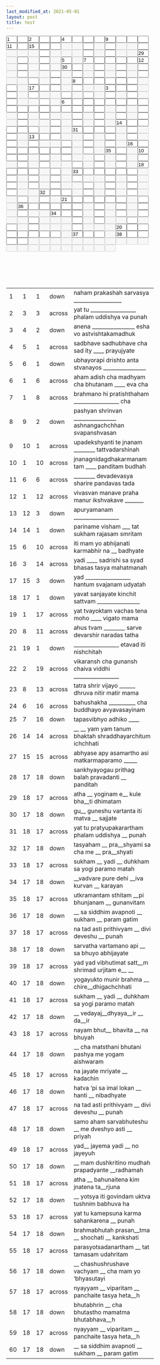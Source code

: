 ```yaml
---
last_modified_at: 2021-05-01
layout: post
title: test
---
```

<style>
* { 
    margin: 0;
    padding: 0;
    box-sizing: border-box;
}
input[type="text"] {
    width: 30px;
    margin-left: 0px;
    margin-right: 0px;
    margin-top: 0px;
    margin-bottom: 0px;
}    
</style>
<form action="/">
<Table>
<tr>
<input type="text" id=id1 name="fname" size="1" value="1" >
</tr>
<tr>

<input type="text" id=id2 name="fname" size="1"  >
<input type="text" id=id3 name="fname" size="1" value="2" >
<input type="text" id=id4 name="fname" size="1"  >
<input type="text" id=id5 name="fname" size="1"  >
<input type="text" id=id6 name="fname" size="1" value="4" >
<input type="text" id=id7 name="fname" size="1"  >
<input type="text" id=id8 name="fname" size="1"  >
<input type="text" id=id9 name="fname" size="1"  >
<input type="text" id=id10 name="fname" size="1" value="9" >
<input type="text" id=id11 name="fname" size="1"  >
<input type="text" id=id12 name="fname" size="1"  >
<input type="text" id=id13 name="fname" size="1"  >
<input type="text" id=id14 name="fname" size="1" value="11" >
<input type="text" id=id15 name="fname" size="1"  >
<input type="text" id=id16 name="fname" size="1" value="15" >
<input type="text" id=id17 name="fname" size="1"  >
<input type="text" id=id18 name="fname" size="1"  >
<input type="text" id=id19 name="fname" size="1" disabled size="1">
<input type="text" id=id20 name="fname" size="1" disabled size="1">
<input type="text" id=id21 name="fname" size="1"  >
<input type="text" id=id22 name="fname" size="1" disabled size="1">
<input type="text" id=id23 name="fname" size="1"  >
<input type="text" id=id24 name="fname" size="1" disabled size="1">
<input type="text" id=id25 name="fname" size="1" disabled size="1">
<input type="text" id=id26 name="fname" size="1"  >
<input type="text" id=id27 name="fname" size="1" disabled size="1">
<input type="text" id=id28 name="fname" size="1" disabled size="1">
<input type="text" id=id29 name="fname" size="1" disabled size="1">
<input type="text" id=id30 name="fname" size="1"  >
<input type="text" id=id31 name="fname" size="1" disabled size="1">
<input type="text" id=id32 name="fname" size="1" disabled size="1">
<input type="text" id=id33 name="fname" size="1" disabled size="1">
<input type="text" id=id34 name="fname" size="1"  >
<input type="text" id=id35 name="fname" size="1" disabled size="1">
<input type="text" id=id36 name="fname" size="1"  >
<input type="text" id=id37 name="fname" size="1" disabled size="1">
<input type="text" id=id38 name="fname" size="1" disabled size="1">
<input type="text" id=id39 name="fname" size="1" value="29" >
<input type="text" id=id40 name="fname" size="1" disabled size="1">
<input type="text" id=id41 name="fname" size="1"  >
<input type="text" id=id42 name="fname" size="1" disabled size="1">
<input type="text" id=id43 name="fname" size="1"  >
<input type="text" id=id44 name="fname" size="1" disabled size="1">
<input type="text" id=id45 name="fname" size="1" value="5" >
<input type="text" id=id46 name="fname" size="1" disabled size="1">
<input type="text" id=id47 name="fname" size="1" value="7" >
<input type="text" id=id48 name="fname" size="1"  >
<input type="text" id=id49 name="fname" size="1"  >
<input type="text" id=id50 name="fname" size="1"  >
<input type="text" id=id51 name="fname" size="1"  >
<input type="text" id=id52 name="fname" size="1" value="12" >
<input type="text" id=id53 name="fname" size="1" disabled size="1">
<input type="text" id=id54 name="fname" size="1"  >
<input type="text" id=id55 name="fname" size="1" disabled size="1">
<input type="text" id=id56 name="fname" size="1"  >
<input type="text" id=id57 name="fname" size="1" disabled size="1">
<input type="text" id=id58 name="fname" size="1" value="30" >
<input type="text" id=id59 name="fname" size="1"  >
<input type="text" id=id60 name="fname" size="1" disabled size="1">
<input type="text" id=id61 name="fname" size="1"  >
<input type="text" id=id62 name="fname" size="1" disabled size="1">
<input type="text" id=id63 name="fname" size="1"  >
<input type="text" id=id64 name="fname" size="1" disabled size="1">
<input type="text" id=id65 name="fname" size="1"  >
<input type="text" id=id66 name="fname" size="1" disabled size="1">
<input type="text" id=id67 name="fname" size="1"  >
<input type="text" id=id68 name="fname" size="1" disabled size="1">
<input type="text" id=id69 name="fname" size="1" disabled size="1">
<input type="text" id=id70 name="fname" size="1"  >
<input type="text" id=id71 name="fname" size="1" disabled size="1">
<input type="text" id=id72 name="fname" size="1"  >
<input type="text" id=id73 name="fname" size="1" disabled size="1">
<input type="text" id=id74 name="fname" size="1"  >
<input type="text" id=id75 name="fname" size="1" disabled size="1">
<input type="text" id=id76 name="fname" size="1"  >
<input type="text" id=id77 name="fname" size="1" disabled size="1">
<input type="text" id=id78 name="fname" size="1"  >
<input type="text" id=id79 name="fname" size="1" disabled size="1">
<input type="text" id=id80 name="fname" size="1" disabled size="1">
<input type="text" id=id81 name="fname" size="1"  >
<input type="text" id=id82 name="fname" size="1" disabled size="1">
<input type="text" id=id83 name="fname" size="1"  >
<input type="text" id=id84 name="fname" size="1" disabled size="1">
<input type="text" id=id85 name="fname" size="1" value="8" >
<input type="text" id=id86 name="fname" size="1"  >
<input type="text" id=id87 name="fname" size="1"  >
<input type="text" id=id88 name="fname" size="1"  >
<input type="text" id=id89 name="fname" size="1"  >
<input type="text" id=id90 name="fname" size="1"  >
<input type="text" id=id91 name="fname" size="1" disabled size="1">
<input type="text" id=id92 name="fname" size="1"  >
<input type="text" id=id93 name="fname" size="1" disabled size="1">
<input type="text" id=id94 name="fname" size="1" value="17" >
<input type="text" id=id95 name="fname" size="1"  >
<input type="text" id=id96 name="fname" size="1"  >
<input type="text" id=id97 name="fname" size="1" disabled size="1">
<input type="text" id=id98 name="fname" size="1"  >
<input type="text" id=id99 name="fname" size="1" disabled size="1">
<input type="text" id=id100 name="fname" size="1" disabled size="1">
<input type="text" id=id101 name="fname" size="1" value="3" >
<input type="text" id=id102 name="fname" size="1"  >
<input type="text" id=id103 name="fname" size="1"  >
<input type="text" id=id104 name="fname" size="1" disabled size="1">
<input type="text" id=id105 name="fname" size="1"  >
<input type="text" id=id106 name="fname" size="1" disabled size="1">
<input type="text" id=id107 name="fname" size="1"  >
<input type="text" id=id108 name="fname" size="1" disabled size="1">
<input type="text" id=id109 name="fname" size="1" disabled size="1">
<input type="text" id=id110 name="fname" size="1"  >
<input type="text" id=id111 name="fname" size="1" disabled size="1">
<input type="text" id=id112 name="fname" size="1"  >
<input type="text" id=id113 name="fname" size="1" disabled size="1">
<input type="text" id=id114 name="fname" size="1"  >
<input type="text" id=id115 name="fname" size="1" disabled size="1">
<input type="text" id=id116 name="fname" size="1"  >
<input type="text" id=id117 name="fname" size="1" disabled size="1">
<input type="text" id=id118 name="fname" size="1"  >
<input type="text" id=id119 name="fname" size="1" disabled size="1">
<input type="text" id=id120 name="fname" size="1" disabled size="1">
<input type="text" id=id121 name="fname" size="1"  >
<input type="text" id=id122 name="fname" size="1" disabled size="1">
<input type="text" id=id123 name="fname" size="1" value="6" >
<input type="text" id=id124 name="fname" size="1"  >
<input type="text" id=id125 name="fname" size="1"  >
<input type="text" id=id126 name="fname" size="1"  >
<input type="text" id=id127 name="fname" size="1"  >
<input type="text" id=id128 name="fname" size="1"  >
<input type="text" id=id129 name="fname" size="1"  >
<input type="text" id=id130 name="fname" size="1"  >
<input type="text" id=id131 name="fname" size="1"  >
<input type="text" id=id132 name="fname" size="1"  >
<input type="text" id=id133 name="fname" size="1"  >
<input type="text" id=id134 name="fname" size="1"  >
<input type="text" id=id135 name="fname" size="1"  >
<input type="text" id=id136 name="fname" size="1"  >
<input type="text" id=id137 name="fname" size="1"  >
<input type="text" id=id138 name="fname" size="1"  >
<input type="text" id=id139 name="fname" size="1"  >
<input type="text" id=id140 name="fname" size="1" disabled size="1">
<input type="text" id=id141 name="fname" size="1"  >
<input type="text" id=id142 name="fname" size="1" disabled size="1">
<input type="text" id=id143 name="fname" size="1"  >
<input type="text" id=id144 name="fname" size="1" disabled size="1">
<input type="text" id=id145 name="fname" size="1"  >
<input type="text" id=id146 name="fname" size="1" disabled size="1">
<input type="text" id=id147 name="fname" size="1"  >
<input type="text" id=id148 name="fname" size="1" disabled size="1">
<input type="text" id=id149 name="fname" size="1" disabled size="1">
<input type="text" id=id150 name="fname" size="1"  >
<input type="text" id=id151 name="fname" size="1" disabled size="1">
<input type="text" id=id152 name="fname" size="1"  >
<input type="text" id=id153 name="fname" size="1" disabled size="1">
<input type="text" id=id154 name="fname" size="1"  >
<input type="text" id=id155 name="fname" size="1" disabled size="1">
<input type="text" id=id156 name="fname" size="1"  >
<input type="text" id=id157 name="fname" size="1" disabled size="1">
<input type="text" id=id158 name="fname" size="1"  >
<input type="text" id=id159 name="fname" size="1" disabled size="1">
<input type="text" id=id160 name="fname" size="1" disabled size="1">
<input type="text" id=id161 name="fname" size="1"  >
<input type="text" id=id162 name="fname" size="1" disabled size="1">
<input type="text" id=id163 name="fname" size="1"  >
<input type="text" id=id164 name="fname" size="1" disabled size="1">
<input type="text" id=id165 name="fname" size="1"  >
<input type="text" id=id166 name="fname" size="1" disabled size="1">
<input type="text" id=id167 name="fname" size="1" value="14" >
<input type="text" id=id168 name="fname" size="1"  >
<input type="text" id=id169 name="fname" size="1"  >
<input type="text" id=id170 name="fname" size="1"  >
<input type="text" id=id171 name="fname" size="1"  >
<input type="text" id=id172 name="fname" size="1"  >
<input type="text" id=id173 name="fname" size="1" disabled size="1">
<input type="text" id=id174 name="fname" size="1"  >
<input type="text" id=id175 name="fname" size="1" disabled size="1">
<input type="text" id=id176 name="fname" size="1" value="31" >
<input type="text" id=id177 name="fname" size="1"  >
<input type="text" id=id178 name="fname" size="1"  >
<input type="text" id=id179 name="fname" size="1"  >
<input type="text" id=id180 name="fname" size="1" disabled size="1">
<input type="text" id=id181 name="fname" size="1"  >
<input type="text" id=id182 name="fname" size="1" disabled size="1">
<input type="text" id=id183 name="fname" size="1"  >
<input type="text" id=id184 name="fname" size="1" disabled size="1">
<input type="text" id=id185 name="fname" size="1" value="13" >
<input type="text" id=id186 name="fname" size="1"  >
<input type="text" id=id187 name="fname" size="1"  >
<input type="text" id=id188 name="fname" size="1" disabled size="1">
<input type="text" id=id189 name="fname" size="1" disabled size="1">
<input type="text" id=id190 name="fname" size="1"  >
<input type="text" id=id191 name="fname" size="1" disabled size="1">
<input type="text" id=id192 name="fname" size="1"  >
<input type="text" id=id193 name="fname" size="1" disabled size="1">
<input type="text" id=id194 name="fname" size="1"  >
<input type="text" id=id195 name="fname" size="1" disabled size="1">
<input type="text" id=id196 name="fname" size="1"  >
<input type="text" id=id197 name="fname" size="1" disabled size="1">
<input type="text" id=id198 name="fname" size="1"  >
<input type="text" id=id199 name="fname" size="1" disabled size="1">
<input type="text" id=id200 name="fname" size="1" disabled size="1">
<input type="text" id=id201 name="fname" size="1"  >
<input type="text" id=id202 name="fname" size="1" disabled size="1">
<input type="text" id=id203 name="fname" size="1"  >
<input type="text" id=id204 name="fname" size="1" disabled size="1">
<input type="text" id=id205 name="fname" size="1"  >
<input type="text" id=id206 name="fname" size="1" disabled size="1">
<input type="text" id=id207 name="fname" size="1" value="16" >
<input type="text" id=id208 name="fname" size="1"  >
<input type="text" id=id209 name="fname" size="1"  >
<input type="text" id=id210 name="fname" size="1"  >
<input type="text" id=id211 name="fname" size="1"  >
<input type="text" id=id212 name="fname" size="1"  >
<input type="text" id=id213 name="fname" size="1"  >
<input type="text" id=id214 name="fname" size="1"  >
<input type="text" id=id215 name="fname" size="1" disabled size="1">
<input type="text" id=id216 name="fname" size="1"  >
<input type="text" id=id217 name="fname" size="1" disabled size="1">
<input type="text" id=id218 name="fname" size="1" value="35" >
<input type="text" id=id219 name="fname" size="1"  >
<input type="text" id=id220 name="fname" size="1" disabled size="1">
<input type="text" id=id221 name="fname" size="1" value="10" >
<input type="text" id=id222 name="fname" size="1"  >
<input type="text" id=id223 name="fname" size="1"  >
<input type="text" id=id224 name="fname" size="1" disabled size="1">
<input type="text" id=id225 name="fname" size="1"  >
<input type="text" id=id226 name="fname" size="1" disabled size="1">
<input type="text" id=id227 name="fname" size="1"  >
<input type="text" id=id228 name="fname" size="1" disabled size="1">
<input type="text" id=id229 name="fname" size="1" disabled size="1">
<input type="text" id=id230 name="fname" size="1"  >
<input type="text" id=id231 name="fname" size="1" disabled size="1">
<input type="text" id=id232 name="fname" size="1"  >
<input type="text" id=id233 name="fname" size="1" disabled size="1">
<input type="text" id=id234 name="fname" size="1"  >
<input type="text" id=id235 name="fname" size="1" disabled size="1">
<input type="text" id=id236 name="fname" size="1"  >
<input type="text" id=id237 name="fname" size="1" disabled size="1">
<input type="text" id=id238 name="fname" size="1"  >
<input type="text" id=id239 name="fname" size="1" disabled size="1">
<input type="text" id=id240 name="fname" size="1" disabled size="1">
<input type="text" id=id241 name="fname" size="1"  >
<input type="text" id=id242 name="fname" size="1" disabled size="1">
<input type="text" id=id243 name="fname" size="1"  >
<input type="text" id=id244 name="fname" size="1" disabled size="1">
<input type="text" id=id245 name="fname" size="1"  >
<input type="text" id=id246 name="fname" size="1" disabled size="1">
<input type="text" id=id247 name="fname" size="1" value="18" >
<input type="text" id=id248 name="fname" size="1"  >
<input type="text" id=id249 name="fname" size="1"  >
<input type="text" id=id250 name="fname" size="1"  >
<input type="text" id=id251 name="fname" size="1" disabled size="1">
<input type="text" id=id252 name="fname" size="1"  >
<input type="text" id=id253 name="fname" size="1" disabled size="1">
<input type="text" id=id254 name="fname" size="1" value="33" >
<input type="text" id=id255 name="fname" size="1"  >
<input type="text" id=id256 name="fname" size="1"  >
<input type="text" id=id257 name="fname" size="1"  >
<input type="text" id=id258 name="fname" size="1"  >
<input type="text" id=id259 name="fname" size="1"  >
<input type="text" id=id260 name="fname" size="1" disabled size="1">
<input type="text" id=id261 name="fname" size="1"  >
<input type="text" id=id262 name="fname" size="1" disabled size="1">
<input type="text" id=id263 name="fname" size="1"  >
<input type="text" id=id264 name="fname" size="1" disabled size="1">
<input type="text" id=id265 name="fname" size="1"  >
<input type="text" id=id266 name="fname" size="1" disabled size="1">
<input type="text" id=id267 name="fname" size="1"  >
<input type="text" id=id268 name="fname" size="1" disabled size="1">
<input type="text" id=id269 name="fname" size="1" disabled size="1">
<input type="text" id=id270 name="fname" size="1"  >
<input type="text" id=id271 name="fname" size="1" disabled size="1">
<input type="text" id=id272 name="fname" size="1"  >
<input type="text" id=id273 name="fname" size="1" disabled size="1">
<input type="text" id=id274 name="fname" size="1"  >
<input type="text" id=id275 name="fname" size="1" disabled size="1">
<input type="text" id=id276 name="fname" size="1"  >
<input type="text" id=id277 name="fname" size="1" disabled size="1">
<input type="text" id=id278 name="fname" size="1"  >
<input type="text" id=id279 name="fname" size="1" disabled size="1">
<input type="text" id=id280 name="fname" size="1" disabled size="1">
<input type="text" id=id281 name="fname" size="1"  >
<input type="text" id=id282 name="fname" size="1" disabled size="1">
<input type="text" id=id283 name="fname" size="1"  >
<input type="text" id=id284 name="fname" size="1" disabled size="1">
<input type="text" id=id285 name="fname" size="1"  >
<input type="text" id=id286 name="fname" size="1" disabled size="1">
<input type="text" id=id287 name="fname" size="1"  >
<input type="text" id=id288 name="fname" size="1" disabled size="1">
<input type="text" id=id289 name="fname" size="1" disabled size="1">
<input type="text" id=id290 name="fname" size="1" value="32" >
<input type="text" id=id291 name="fname" size="1"  >
<input type="text" id=id292 name="fname" size="1"  >
<input type="text" id=id293 name="fname" size="1" disabled size="1">
<input type="text" id=id294 name="fname" size="1"  >
<input type="text" id=id295 name="fname" size="1" disabled size="1">
<input type="text" id=id296 name="fname" size="1"  >
<input type="text" id=id297 name="fname" size="1" disabled size="1">
<input type="text" id=id298 name="fname" size="1"  >
<input type="text" id=id299 name="fname" size="1" disabled size="1">
<input type="text" id=id300 name="fname" size="1" disabled size="1">
<input type="text" id=id301 name="fname" size="1"  >
<input type="text" id=id302 name="fname" size="1" disabled size="1">
<input type="text" id=id303 name="fname" size="1"  >
<input type="text" id=id304 name="fname" size="1" disabled size="1">
<input type="text" id=id305 name="fname" size="1" value="21" >
<input type="text" id=id306 name="fname" size="1"  >
<input type="text" id=id307 name="fname" size="1"  >
<input type="text" id=id308 name="fname" size="1"  >
<input type="text" id=id309 name="fname" size="1"  >
<input type="text" id=id310 name="fname" size="1"  >
<input type="text" id=id311 name="fname" size="1" disabled size="1">
<input type="text" id=id312 name="fname" size="1"  >
<input type="text" id=id313 name="fname" size="1" disabled size="1">
<input type="text" id=id314 name="fname" size="1" value="36" >
<input type="text" id=id315 name="fname" size="1"  >
<input type="text" id=id316 name="fname" size="1"  >
<input type="text" id=id317 name="fname" size="1"  >
<input type="text" id=id318 name="fname" size="1"  >
<input type="text" id=id319 name="fname" size="1"  >
<input type="text" id=id320 name="fname" size="1" disabled size="1">
<input type="text" id=id321 name="fname" size="1"  >
<input type="text" id=id322 name="fname" size="1" disabled size="1">
<input type="text" id=id323 name="fname" size="1"  >
<input type="text" id=id324 name="fname" size="1" disabled size="1">
<input type="text" id=id325 name="fname" size="1"  >
<input type="text" id=id326 name="fname" size="1" disabled size="1">
<input type="text" id=id327 name="fname" size="1"  >
<input type="text" id=id328 name="fname" size="1" disabled size="1">
<input type="text" id=id329 name="fname" size="1" disabled size="1">
<input type="text" id=id330 name="fname" size="1" value="34" >
<input type="text" id=id331 name="fname" size="1"  >
<input type="text" id=id332 name="fname" size="1"  >
<input type="text" id=id333 name="fname" size="1" disabled size="1">
<input type="text" id=id334 name="fname" size="1"  >
<input type="text" id=id335 name="fname" size="1" disabled size="1">
<input type="text" id=id336 name="fname" size="1"  >
<input type="text" id=id337 name="fname" size="1" disabled size="1">
<input type="text" id=id338 name="fname" size="1"  >
<input type="text" id=id339 name="fname" size="1" disabled size="1">
<input type="text" id=id340 name="fname" size="1" disabled size="1">
<input type="text" id=id341 name="fname" size="1"  >
<input type="text" id=id342 name="fname" size="1" disabled size="1">
<input type="text" id=id343 name="fname" size="1" disabled size="1">
<input type="text" id=id344 name="fname" size="1" disabled size="1">
<input type="text" id=id345 name="fname" size="1"  >
<input type="text" id=id346 name="fname" size="1" disabled size="1">
<input type="text" id=id347 name="fname" size="1"  >
<input type="text" id=id348 name="fname" size="1" disabled size="1">
<input type="text" id=id349 name="fname" size="1" disabled size="1">
<input type="text" id=id350 name="fname" size="1"  >
<input type="text" id=id351 name="fname" size="1" disabled size="1">
<input type="text" id=id352 name="fname" size="1"  >
<input type="text" id=id353 name="fname" size="1" disabled size="1">
<input type="text" id=id354 name="fname" size="1"  >
<input type="text" id=id355 name="fname" size="1" disabled size="1">
<input type="text" id=id356 name="fname" size="1" disabled size="1">
<input type="text" id=id357 name="fname" size="1" disabled size="1">
<input type="text" id=id358 name="fname" size="1"  >
<input type="text" id=id359 name="fname" size="1" disabled size="1">
<input type="text" id=id360 name="fname" size="1" disabled size="1">
<input type="text" id=id361 name="fname" size="1" disabled size="1">
<input type="text" id=id362 name="fname" size="1" value="20" >
<input type="text" id=id363 name="fname" size="1"  >
<input type="text" id=id364 name="fname" size="1"  >
<input type="text" id=id365 name="fname" size="1"  >
<input type="text" id=id366 name="fname" size="1"  >
<input type="text" id=id367 name="fname" size="1"  >
<input type="text" id=id368 name="fname" size="1"  >
<input type="text" id=id369 name="fname" size="1"  >
<input type="text" id=id370 name="fname" size="1" disabled size="1">
<input type="text" id=id371 name="fname" size="1" value="37" >
<input type="text" id=id372 name="fname" size="1"  >
<input type="text" id=id373 name="fname" size="1"  >
<input type="text" id=id374 name="fname" size="1" disabled size="1">
<input type="text" id=id375 name="fname" size="1" value="38" >
<input type="text" id=id376 name="fname" size="1"  >
<input type="text" id=id377 name="fname" size="1"  >
<input type="text" id=id378 name="fname" size="1"  >
<input type="text" id=id379 name="fname" size="1"  >
<input type="text" id=id380 name="fname" size="1" disabled size="1">
<input type="text" id=id381 name="fname" size="1" disabled size="1">
<input type="text" id=id382 name="fname" size="1" disabled size="1">
<input type="text" id=id383 name="fname" size="1" disabled size="1">
<input type="text" id=id384 name="fname" size="1" disabled size="1">
<input type="text" id=id385 name="fname" size="1" disabled size="1">
<input type="text" id=id386 name="fname" size="1" disabled size="1">
<input type="text" id=id387 name="fname" size="1" disabled size="1">
<input type="text" id=id388 name="fname" size="1" disabled size="1">
<input type="text" id=id389 name="fname" size="1" disabled size="1">
<input type="text" id=id390 name="fname" size="1" disabled size="1">
<input type="text" id=id391 name="fname" size="1" disabled size="1">
<input type="text" id=id392 name="fname" size="1" disabled size="1">
<input type="text" id=id393 name="fname" size="1" disabled size="1">
<input type="text" id=id394 name="fname" size="1" disabled size="1">
<input type="text" id=id395 name="fname" size="1" disabled size="1">
<input type="text" id=id396 name="fname" size="1" disabled size="1">
<input type="text" id=id397 name="fname" size="1" disabled size="1">
<input type="text" id=id398 name="fname" size="1" disabled size="1">
<input type="text" id=id399 name="fname" size="1" disabled size="1">
<input type="text" id=id400 name="fname" size="1" disabled size="1">
    </tr>
    </table>
</form>
<br>
<br>
<br>
<Table>
<tr>
<td>
1
</td>
<td>
1
</td>
<td>
1
</td>
<td>
down
</td>
<td>
naham prakashah sarvasya __________________
</td>
</tr>
<tr>
<td>
2
</td>
<td>
3
</td>
<td>
3
</td>
<td>
across
</td>
<td>
yat tu _________________ phalam uddishya va punah
</td>
</tr>
<tr>
<td>
3
</td>
<td>
4
</td>
<td>
2
</td>
<td>
down
</td>
<td>
anena ________________ esha vo astvishtakamadhuk
</td>
</tr>
<tr>
<td>
4
</td>
<td>
5
</td>
<td>
1
</td>
<td>
across
</td>
<td>
sadbhave sadhubhave cha sad ity ____ prayujyate
</td>
</tr>
<tr>
<td>
5
</td>
<td>
6
</td>
<td>
1
</td>
<td>
down
</td>
<td>
ubhayorapi drishto anta stvanayos ________________
</td>
</tr>
<tr>
<td>
6
</td>
<td>
1
</td>
<td>
6
</td>
<td>
across
</td>
<td>
aham adish cha madhyam cha bhutanam ____ eva cha
</td>
</tr>
<tr>
<td>
7
</td>
<td>
1
</td>
<td>
8
</td>
<td>
across
</td>
<td>
brahmano hi pratishthaham _________________ cha
</td>
</tr>
<tr>
<td>
8
</td>
<td>
9
</td>
<td>
2
</td>
<td>
down
</td>
<td>
pashyan shrinvan ________________ ashnangachchhan svapanshvasan
</td>
</tr>
<tr>
<td>
9
</td>
<td>
10
</td>
<td>
1
</td>
<td>
across
</td>
<td>
upadekshyanti te jnanam ________ tattvadarshinah
</td>
</tr>
<tr>
<td>
10
</td>
<td>
1
</td>
<td>
10
</td>
<td>
across
</td>
<td>
jnanagnidagdhakarmanam tam ____ panditam budhah
</td>
</tr>
<tr>
<td>
11
</td>
<td>
6
</td>
<td>
6
</td>
<td>
across
</td>
<td>
________ devadevasya sharire pandavas tada
</td>
</tr>
<tr>
<td>
12
</td>
<td>
1
</td>
<td>
12
</td>
<td>
across
</td>
<td>
vivasvan manave praha manur ikshvakave _______
</td>
</tr>
<tr>
<td>
13
</td>
<td>
12
</td>
<td>
3
</td>
<td>
down
</td>
<td>
apuryamanam _________________
</td>
</tr>
<tr>
<td>
14
</td>
<td>
14
</td>
<td>
1
</td>
<td>
down
</td>
<td>
pariname visham ___ tat sukham rajasam smritam
</td>
</tr>
<tr>
<td>
15
</td>
<td>
6
</td>
<td>
10
</td>
<td>
across
</td>
<td>
iti mam yo abhijanati karmabhir na __ badhyate
</td>
</tr>
<tr>
<td>
16
</td>
<td>
3
</td>
<td>
14
</td>
<td>
across
</td>
<td>
yadi ____ sadrishi sa syad bhasas tasya mahatmanah
</td>
</tr>
<tr>
<td>
17
</td>
<td>
15
</td>
<td>
3
</td>
<td>
down
</td>
<td>
yad _________________ hantum svajanam udyatah
</td>
</tr>
<tr>
<td>
18
</td>
<td>
17
</td>
<td>
1
</td>
<td>
down
</td>
<td>
yavat sanjayate kinchit sattvam ________________
</td>
</tr>
<tr>
<td>
19
</td>
<td>
1
</td>
<td>
17
</td>
<td>
across
</td>
<td>
yat tvayoktam vachas tena moho ____ vigato mama
</td>
</tr>
<tr>
<td>
20
</td>
<td>
8
</td>
<td>
11
</td>
<td>
across
</td>
<td>
ahus tvam ________ sarve devarshir naradas tatha
</td>
</tr>
<tr>
<td>
21
</td>
<td>
19
</td>
<td>
1
</td>
<td>
down
</td>
<td>
_________________ etavad iti nishchitah
</td>
</tr>
<tr>
<td>
22
</td>
<td>
2
</td>
<td>
19
</td>
<td>
across
</td>
<td>
vikaransh cha gunansh chaiva viddhi _________________
</td>
</tr>
<tr>
<td>
23
</td>
<td>
8
</td>
<td>
13
</td>
<td>
across
</td>
<td>
tatra shrir vijayo ______ dhruva nitir matir mama
</td>
</tr>
<tr>
<td>
24
</td>
<td>
6
</td>
<td>
16
</td>
<td>
across
</td>
<td>
bahushakha __________ cha buddhayo avyavasayinam
</td>
</tr>
<tr>
<td>
25
</td>
<td>
7
</td>
<td>
16
</td>
<td>
down
</td>
<td>
tapasvibhyo adhiko ____
</td>
</tr>
<tr>
<td>
26
</td>
<td>
14
</td>
<td>
14
</td>
<td>
across
</td>
<td>
__ __ yam yam tanum bhaktah shraddhayarchitum ichchhati
</td>
</tr>
<tr>
<td>
27
</td>
<td>
15
</td>
<td>
15
</td>
<td>
across
</td>
<td>
abhyase apy asamartho asi matkarmaparamo _____
</td>
</tr>
<tr>
<td>
28
</td>
<td>
17
</td>
<td>
18
</td>
<td>
down
</td>
<td>
sankhyayogau prithag balah pravadanti __ panditah
</td>
</tr>
<tr>
<td>
29
</td>
<td>
18
</td>
<td>
17
</td>
<td>
across
</td>
<td>
atha __ yoginam e__ kule bha__ti dhimatam
</td>
</tr>
<tr>
<td>
30
</td>
<td>
17
</td>
<td>
18
</td>
<td>
down
</td>
<td>
gu__ guneshu vartanta iti matva __ sajjate
</td>
</tr>
<tr>
<td>
31
</td>
<td>
18
</td>
<td>
17
</td>
<td>
across
</td>
<td>
yat tu pratyupakarartham phalam uddishya __ punah
</td>
</tr>
<tr>
<td>
32
</td>
<td>
17
</td>
<td>
18
</td>
<td>
down
</td>
<td>
tasyaham __ pra__shyami sa cha me __ pra__shyati
</td>
</tr>
<tr>
<td>
33
</td>
<td>
18
</td>
<td>
17
</td>
<td>
across
</td>
<td>
sukham __ yadi __ duhkham sa yogi paramo matah
</td>
</tr>
<tr>
<td>
34
</td>
<td>
17
</td>
<td>
18
</td>
<td>
down
</td>
<td>
__vadvare pure dehi __iva kurvan __ karayan
</td>
</tr>
<tr>
<td>
35
</td>
<td>
18
</td>
<td>
17
</td>
<td>
across
</td>
<td>
utkramantam sthitam __pi bhunjanam __ gunanvitam
</td>
</tr>
<tr>
<td>
36
</td>
<td>
17
</td>
<td>
18
</td>
<td>
down
</td>
<td>
__ sa siddhim avapnoti __ sukham __ param gatim
</td>
</tr>
<tr>
<td>
37
</td>
<td>
18
</td>
<td>
17
</td>
<td>
across
</td>
<td>
na tad asti prithivyam __ divi deveshu __ punah
</td>
</tr>
<tr>
<td>
38
</td>
<td>
17
</td>
<td>
18
</td>
<td>
down
</td>
<td>
sarvatha vartamano api __ sa bhuyo abhijayate
</td>
</tr>
<tr>
<td>
39
</td>
<td>
18
</td>
<td>
17
</td>
<td>
across
</td>
<td>
yad yad vibhutimat satt__m shrimad urjitam e__ __
</td>
</tr>
<tr>
<td>
40
</td>
<td>
17
</td>
<td>
18
</td>
<td>
down
</td>
<td>
yogayukto munir brahma __ chire__dhigachchhati
</td>
</tr>
<tr>
<td>
41
</td>
<td>
18
</td>
<td>
17
</td>
<td>
across
</td>
<td>
sukham __ yadi __ duhkham sa yogi paramo matah
</td>
</tr>
<tr>
<td>
42
</td>
<td>
17
</td>
<td>
18
</td>
<td>
down
</td>
<td>
__ vedayaj__dhyaya__ir __ da__ir
</td>
</tr>
<tr>
<td>
43
</td>
<td>
18
</td>
<td>
17
</td>
<td>
across
</td>
<td>
nayam bhut__ bhavita __ na bhuyah
</td>
</tr>
<tr>
<td>
44
</td>
<td>
17
</td>
<td>
18
</td>
<td>
down
</td>
<td>
__ cha matsthani bhutani pashya me yogam aishwaram
</td>
</tr>
<tr>
<td>
45
</td>
<td>
18
</td>
<td>
17
</td>
<td>
across
</td>
<td>
na jayate mriyate __ kadachin
</td>
</tr>
<tr>
<td>
46
</td>
<td>
17
</td>
<td>
18
</td>
<td>
down
</td>
<td>
hatva ‘pi sa imal lokan __ hanti __ nibadhyate
</td>
</tr>
<tr>
<td>
47
</td>
<td>
18
</td>
<td>
17
</td>
<td>
across
</td>
<td>
na tad asti prithivyam __ divi deveshu __ punah
</td>
</tr>
<tr>
<td>
48
</td>
<td>
17
</td>
<td>
18
</td>
<td>
down
</td>
<td>
samo aham sarvabhuteshu __ me dveshyo asti __ priyah
</td>
</tr>
<tr>
<td>
49
</td>
<td>
18
</td>
<td>
17
</td>
<td>
across
</td>
<td>
yad__ jayema yadi __ no jayeyuh
</td>
</tr>
<tr>
<td>
50
</td>
<td>
17
</td>
<td>
18
</td>
<td>
down
</td>
<td>
__ mam dushkritino mudhah prapadyante __radhamah
</td>
</tr>
<tr>
<td>
51
</td>
<td>
18
</td>
<td>
17
</td>
<td>
across
</td>
<td>
atha __ bahunaitena kim jnatena ta__rjuna
</td>
</tr>
<tr>
<td>
52
</td>
<td>
17
</td>
<td>
18
</td>
<td>
down
</td>
<td>
__ yotsya iti govindam uktva tushnim babhuva ha
</td>
</tr>
<tr>
<td>
53
</td>
<td>
18
</td>
<td>
17
</td>
<td>
across
</td>
<td>
yat tu kamepsuna karma sahankarena __ punah
</td>
</tr>
<tr>
<td>
54
</td>
<td>
17
</td>
<td>
18
</td>
<td>
down
</td>
<td>
brahmabhutah prasan__tma __ shochati __ kankshati
</td>
</tr>
<tr>
<td>
55
</td>
<td>
18
</td>
<td>
17
</td>
<td>
across
</td>
<td>
parasyotsadanartham __ tat tamasam udahritam
</td>
</tr>
<tr>
<td>
56
</td>
<td>
17
</td>
<td>
18
</td>
<td>
down
</td>
<td>
__ chashushrushave vachyam __ cha mam yo ‘bhyasutayi
</td>
</tr>
<tr>
<td>
57
</td>
<td>
18
</td>
<td>
17
</td>
<td>
across
</td>
<td>
nyayyam __ viparitam __ panchaite tasya heta__h
</td>
</tr>
<tr>
<td>
58
</td>
<td>
17
</td>
<td>
18
</td>
<td>
down
</td>
<td>
bhutabhrin __ cha bhutastho mamatma bhutabhava__h
</td>
</tr>
<tr>
<td>
59
</td>
<td>
18
</td>
<td>
17
</td>
<td>
across
</td>
<td>
nyayyam __ viparitam __ panchaite tasya heta__h
</td>
</tr>
<tr>
<td>
60
</td>
<td>
17
</td>
<td>
18
</td>
<td>
down
</td>
<td>
__ sa siddhim avapnoti __ sukham __ param gatim
</td>
</tr>
</Table>
